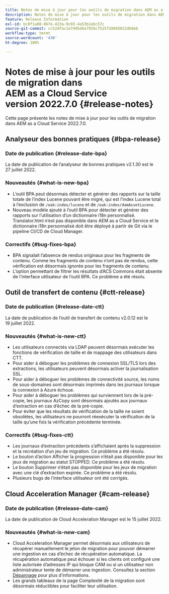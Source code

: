 ```yaml
---
title: Notes de mise à jour pour les outils de migration dans AEM as a Cloud Service version 2022.7.0
description: Notes de mise à jour pour les outils de migration dans AEM as a Cloud Service version 2022.7.0
feature: Release Information
exl-id: bc8f1a80-867e-423a-9c03-4a53b1ebc57c
source-git-commit: cc52dfac1e7495d6a792bc7525720695022db8eb
workflow-type: tm+mt
source-wordcount: '430'
ht-degree: 100%

---
```


# Notes de mise à jour pour les outils de migration dans AEM as a Cloud Service version 2022.7.0 {#release-notes}

Cette page présente les notes de mise à jour pour les outils de migration dans AEM as a Cloud Service 2022.7.0.

## Analyseur des bonnes pratiques {#bpa-release}

### Date de publication {#release-date-bpa}

La date de publication de l’analyseur de bonnes pratiques v2.1.30 est le 27 juillet 2022.

### Nouveautés {#what-is-new-bpa}

* L’outil BPA peut désormais détecter et générer des rapports sur la taille totale de l’index Lucene pouvant être migré, qui est l’index Lucene total à l’exclusion de `/oak:index/lucene` et de `/oak:index/damAssetLucene`.
* Nouveau modèle ajouté à l’outil BPA pour détecter et générer des rapports sur l’utilisation d’un dictionnaire i18n personnalisé. Translator.html n’est pas disponible dans AEM as a Cloud Service et le dictionnaire i18n personnalisé doit être déployé à partir de Git via le pipeline CI/CD de Cloud Manager.

### Correctifs {#bug-fixes-bpa}

* BPA signalait l’absence de rendus originaux pour les fragments de contenu. Comme les fragments de contenu n’ont pas de rendus, cette vérification est désormais ignorée pour les fragments de contenu.
* L’option permettant de filtrer les résultats d’ACS Commons était absente de l’interface utilisateur de l’outil BPA. Ce problème a été résolu.

## Outil de transfert de contenu {#ctt-release}

### Date de publication {#release-date-ctt}

La date de publication de l’outil de transfert de contenu v2.0.12 est le 19 juillet 2022.

### Nouveautés {#what-is-new-ctt}

* Les utilisateurs connectés via LDAP peuvent désormais exécuter les fonctions de vérification de taille et de mappage des utilisateurs dans CTT.
* Pour aider à déboguer les problèmes de connexion SSL/TLS lors des extractions, les utilisateurs peuvent désormais activer la journalisation SSL.
* Pour aider à déboguer les problèmes de connectivité source, les noms de sous-domaines sont désormais imprimés dans les journaux lorsque la connexion à Azure échoue.
* Pour aider à déboguer les problèmes qui surviennent lors de la pré-copie, les journaux AzCopy sont désormais ajoutés aux journaux d’extraction en cas d’échec de la pré-copie.
* Pour éviter que les résultats de vérification de la taille ne soient obsolètes, les utilisateurs ne pourront réexécuter la vérification de la taille qu’une fois la vérification précédente terminée.

### Correctifs {#bug-fixes-ctt}

* Les journaux d’extraction précédents s’affichaient après la suppression et la recréation d’un jeu de migration. Ce problème a été résolu.
* Le bouton d’action Afficher la progression n’était pas disponible pour les jeux de migration au statut STOPPED. Ce problème a été résolu.
* Le bouton Supprimer n’était pas disponible pour les jeux de migration avec une clé d’extraction expirée. Ce problème a été résolu.
* Plusieurs bugs de l’interface utilisateur ont été corrigés.

## Cloud Acceleration Manager {#cam-release}

### Date de publication {#release-date-cam}

La date de publication de Cloud Acceleration Manager est le 15 juillet 2022.

### Nouveautés {#what-is-new-cam}

* Cloud Acceleration Manager permet désormais aux utilisateurs de récupérer manuellement le jeton de migration pour pouvoir démarrer une ingestion en cas d’échec de récupération automatique. La récupération automatique peut échouer si les clients ont configuré une liste autorisée d’adresses IP qui bloque CAM ou si un utilisateur non administrateur tente de démarrer une ingestion. Consultez la section [Dépannage](/help/journey-migration/content-transfer-tool/using-content-transfer-tool/ingesting-content.md#troubleshooting) pour plus d’informations.
* Les grands tableaux de la page Complexité de la migration sont désormais réductibles pour faciliter leur utilisation.
